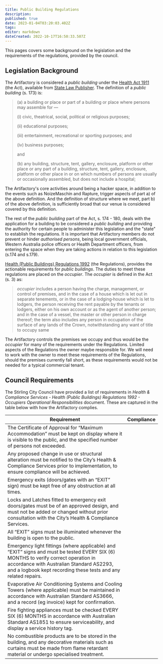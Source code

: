 ```yaml
---
title: Public Building Regulations
description: 
published: true
date: 2023-01-04T03:20:03.402Z
tags: 
editor: markdown
dateCreated: 2022-10-17T16:50:33.507Z
---
```


This pages covers some background on the legislation and the requirements of the regulations, provided by the council.

## Legislation Background

The Artifactory is considered a *public building* under the [Health Act 1911](http://www.slp.wa.gov.au/legislation/statutes.nsf/main_mrtitle_412_homepage.html) (the Act), available from [State Law Publisher](http://www.slp.wa.gov.au/). The definition of a *public building* (s. 173) is:

> \(a\) a building or place or part of a building or place where persons may assemble for —
>
> \(i\) civic, theatrical, social, political or religious purposes;
>
> \(ii\) educational purposes;
>
> \(iii\) entertainment, recreational or sporting purposes; and
>
> \(iv\) business purposes;
>
> and
>
> \(b\) any building, structure, tent, gallery, enclosure, platform or other place or any part of a building, structure, tent, gallery, enclosure, platform or other place in or on which numbers of persons are usually or occasionally assembled, but does not include a hospital;

The Artifactory's core activities around being a hacker space, in addition to the events such as NoizeMaschin and Rapture, trigger aspects of part a) of the above definition. And the definition of structure where we meet, part b) of the above definition, is sufficiently broad that our venue is considered covered by this definition.

The rest of the *public building* part of the Act, s. 174 - 180, deals with the application for a building to be considered a *public building* and providing the authority for certain people to administer this legislation and the "state" to establish the regulations. It is important that Artifactory members do not prevent or hinder *authorised persons*, being local government officials, Western Australia police officers or Health Department officers, from entering the space when they are taking actions in relation to this legislation (s.174 and s.179).

[Health (Public Buildings) Regulations 1992](http://www.slp.wa.gov.au/legislation/statutes.nsf/main_mrtitle_1569_homepage.html) (the Regulations), provides the actionable requirements for *public buildings*. The duties to meet these regulations are placed on the *occupier*. The *occupier* is defined in the Act (s. 3) as:

> *occupier* includes a person having the charge, management, or control of premises, and in the case of a house which is let out in separate tenements, or in the case of a lodging‑house which is let to lodgers, the person receiving the rent payable by the tenants or lodgers, either on his own account or as the agent of another person; and in the case of a vessel, the master or other person in charge thereof; the term also includes any person in occupation of the surface of any lands of the Crown, notwithstanding any want of title to occupy same

The Artifactory controls the premises we occupy and thus would be the *occupier* for many of the requirements under the Regulations. Limited aspects of the Regulations the owner maybe responsible for. We will need to work with the owner to meet these requirements of the Regulations, should the premises currently fall short, as these requirements would not be needed for a typical commercial tenant.

## Council Requirements

The Stirling City Council have provided a list of requirements in *Health & Compliance Services - Health (Public Buildings) Regulations 1992 - Occupiers Operational Responsibilities* document. These are captured in the table below with how the Artifactory complies.

| Requirement                                                                                                                                                                                                                                       | Compliance |
|---------------------------------------------------------------------------------------------------------------------------------------------------------------------------------------------------------------------------------------------------|------------|
| The Certificate of Approval for “Maximum Accommodation” must be kept on display where it is visible to the public, and the specified number of persons not exceeded.                                                                              |            |
| Any proposed change in use or structural alteration must be notified to the City’s Health & Compliance Services prior to implementation, to ensure compliance will be achieved.                                                                   |            |
| Emergency exits (doors/gates with an “EXIT” sign) must be kept free of any obstruction at all times.                                                                                                                                              |            |
| Locks and Latches fitted to emergency exit doors/gates must be of an approved design, and must not be added or changed without prior consultation with the City’s Health & Compliance Services.                                                   |            |
| All “EXIT” signs must be illuminated whenever the building is open to the public.                                                                                                                                                                 |            |
| Emergency light fittings (where applicable) and “EXIT” signs and must be tested EVERY SIX (6) MONTHS to verify correct operation in accordance with Australian Standard AS2293, and a logbook kept recording these tests and any related repairs. |            |
| Evaporative Air Conditioning Systems and Cooling Towers (where applicable) must be maintained in accordance with Australian Standard AS3666, and a record (eg invoice) kept for confirmation.                                                     |            |
| Fire fighting appliances must be checked EVERY SIX (6) MONTHS in accordance with Australian Standard AS1851 to ensure serviceability, and display a service history tag.                                                                          |            |
| No combustible products are to be stored in the building, and any decorative materials such as curtains must be made from flame retardant material or undergo specialised treatment.                                                              |            |
